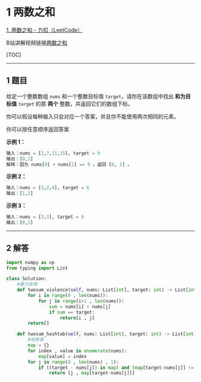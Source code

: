 # 1 两数之和

[1. 两数之和 - 力扣（LeetCode）](https://leetcode.cn/problems/two-sum/)

B站讲解视频链接[两数之和]( https://www.bilibili.com/video/BV14v411n7DF/?share_source=copy_web&vd_source=31a1c76ddc1eaa699828c211cc19a5cc)

[TOC]

---

## 1 题目

给定一个整数数组 `nums` 和一个整数目标值 `target`，请你在该数组中找出 **和为目标值** *`target`* 的那 **两个** 整数，并返回它们的数组下标。

你可以假设每种输入只会对应一个答案，并且你不能使用两次相同的元素。

你可以按任意顺序返回答案

**示例 1：**

```python
输入：nums = [2,7,11,15], target = 9
输出：[0,1]
解释：因为 nums[0] + nums[1] == 9 ，返回 [0, 1] 。
```

**示例 2：**

```python
输入：nums = [3,2,4], target = 6
输出：[1,2]
```

**示例 3：**

```python
输入：nums = [3,3], target = 6
输出：[0,1]
```



---

## 2 解答

```python
import numpy as np
from typing import List

class Solution:
    #暴力枚举
    def twosum_violence(self, nums: List[int], target: int) -> List[int]:
        for i in range(0 , len(nums)):
            for j in range(i+1 , len(nums)):
                sum = nums[i] + nums[j]
                if sum == target:
                    return[i , j]
        return[]

    def twosum_hashtab(self, nums: List[int], target: int) -> List[int]:
        #哈希表
        map = {}
        for index , value in enumerate(nums):
            map[value] = index
        for j in range(0 , len(nums) , 1):
            if ((target - nums[j]) in map) and (map[target-nums[j]] != j) :
                return [j , map[target-nums[j]]]
```





